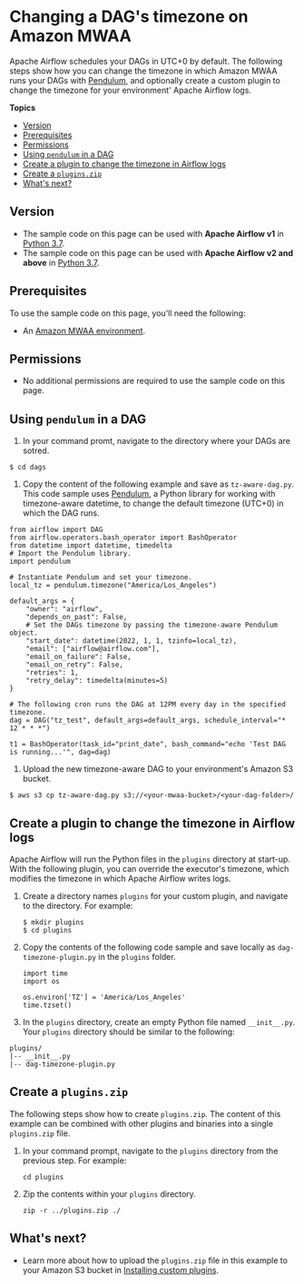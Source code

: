 # Changing a DAG's timezone on Amazon MWAA<a name="samples-plugins-timezone"></a>

 Apache Airflow schedules your DAGs in UTC\+0 by default\. The following steps show how you can change the timezone in which Amazon MWAA runs your DAGs with [Pendulum](https://pypi.org/project/pendulum/), and optionally create a custom plugin to change the timezone for your environment' Apache Airflow logs\. 

**Topics**
+ [Version](#samples-plugins-timezone-version)
+ [Prerequisites](#samples-plugins-timezone-prerequisites)
+ [Permissions](#samples-plugins-timezone-permissions)
+ [Using `pendulum` in a DAG](#samples-plugins-timezone-dag)
+ [Create a plugin to change the timezone in Airflow logs](#samples-plugins-timezone-custom-plugin)
+ [Create a `plugins.zip`](#samples-plugins-timezone-plugins-zip)
+ [What's next?](#samples-plugins-timezone-plugins-next-up)

## Version<a name="samples-plugins-timezone-version"></a>
+ The sample code on this page can be used with **Apache Airflow v1** in [Python 3\.7](https://www.python.org/dev/peps/pep-0537/)\.
+ The sample code on this page can be used with **Apache Airflow v2 and above** in [Python 3\.7](https://www.python.org/dev/peps/pep-0537/)\.

## Prerequisites<a name="samples-plugins-timezone-prerequisites"></a>

To use the sample code on this page, you'll need the following:
+ An [Amazon MWAA environment](get-started.md)\.

## Permissions<a name="samples-plugins-timezone-permissions"></a>
+ No additional permissions are required to use the sample code on this page\.

## Using `pendulum` in a DAG<a name="samples-plugins-timezone-dag"></a>

1.  In your command promt, navigate to the directory where your DAGs are sotred\. 

   ```
   $ cd dags
   ```

1.  Copy the content of the following example and save as `tz-aware-dag.py`\. This code sample uses [Pendulum](https://pypi.org/project/pendulum/), a Python library for working with timezone\-aware datetime, to change the default timezone \(UTC\+0\) in which the DAG runs\. 

   ```
   from airflow import DAG
   from airflow.operators.bash_operator import BashOperator
   from datetime import datetime, timedelta
   # Import the Pendulum library.
   import pendulum
   
   # Instantiate Pendulum and set your timezone.
   local_tz = pendulum.timezone("America/Los_Angeles")
   
   default_args = {
       "owner": "airflow",
       "depends_on_past": False,
       # Set the DAGs timezone by passing the timezone-aware Pendulum object.
       "start_date": datetime(2022, 1, 1, tzinfo=local_tz),
       "email": ["airflow@airflow.com"],
       "email_on_failure": False,
       "email_on_retry": False,
       "retries": 1,
       "retry_delay": timedelta(minutes=5)
   }
   
   # The following cron runs the DAG at 12PM every day in the specified timezone.
   dag = DAG("tz_test", default_args=default_args, schedule_interval="* 12 * * *")
   
   t1 = BashOperator(task_id="print_date", bash_command="echo 'Test DAG is running...'", dag=dag)
   ```

1.  Upload the new timezone\-aware DAG to your environment's Amazon S3 bucket\. 

   ```
   $ aws s3 cp tz-aware-dag.py s3://<your-mwaa-bucket>/<your-dag-folder>/
   ```

## Create a plugin to change the timezone in Airflow logs<a name="samples-plugins-timezone-custom-plugin"></a>

Apache Airflow will run the Python files in the `plugins` directory at start\-up\. With the following plugin, you can override the executor's timezone, which modifies the timezone in which Apache Airflow writes logs\.

1. Create a directory names `plugins` for your custom plugin, and navigate to the directory\. For example:

   ```
   $ mkdir plugins
   $ cd plugins
   ```

1. Copy the contents of the following code sample and save locally as `dag-timezone-plugin.py` in the `plugins` folder\.

   ```
   import time
   import os
   
   os.environ['TZ'] = 'America/Los_Angeles'
   time.tzset()
   ```

1.  In the `plugins` directory, create an empty Python file named `__init__.py`\. Your `plugins` directory should be similar to the following: 

   ```
   plugins/
   |-- __init__.py
   |-- dag-timezone-plugin.py
   ```

## Create a `plugins.zip`<a name="samples-plugins-timezone-plugins-zip"></a>

The following steps show how to create `plugins.zip`\. The content of this example can be combined with other plugins and binaries into a single `plugins.zip` file\.

1. In your command prompt, navigate to the `plugins` directory from the previous step\. For example:

   ```
   cd plugins
   ```

1. Zip the contents within your `plugins` directory\.

   ```
   zip -r ../plugins.zip ./
   ```

## What's next?<a name="samples-plugins-timezone-plugins-next-up"></a>
+ Learn more about how to upload the `plugins.zip` file in this example to your Amazon S3 bucket in [Installing custom plugins](configuring-dag-import-plugins.md)\.